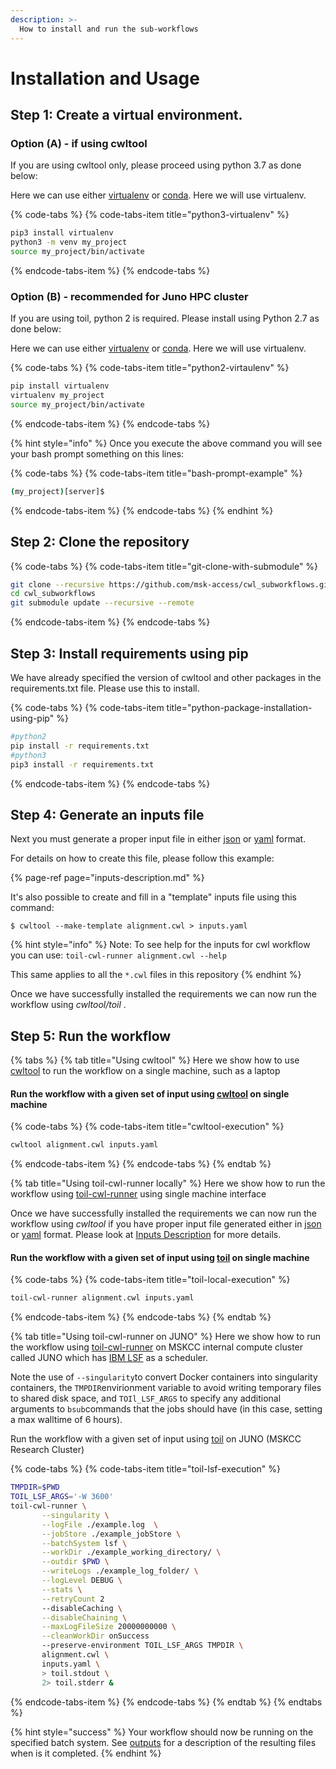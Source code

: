 ```yaml
---
description: >-
  How to install and run the sub-workflows
---
```


# Installation and Usage

## Step 1: Create a virtual environment.

### Option \(A\) - if using cwltool

If you are using cwltool only, please proceed using python 3.7 as done below:

Here we can use either [virtualenv](https://virtualenv.pypa.io/) or [conda](https://docs.conda.io/en/latest/). Here we will use virtualenv.

{% code-tabs %}
{% code-tabs-item title="python3-virtualenv" %}
```bash
pip3 install virtualenv
python3 -m venv my_project
source my_project/bin/activate
```
{% endcode-tabs-item %}
{% endcode-tabs %}

### Option \(B\) - recommended for Juno HPC cluster

If you are using toil, python 2 is required. Please install using Python 2.7 as done below:

Here we can use either [virtualenv](https://virtualenv.pypa.io/) or [conda](https://docs.conda.io/en/latest/). Here we will use virtualenv.

{% code-tabs %}
{% code-tabs-item title="python2-virtaulenv" %}
```bash
pip install virtualenv
virtualenv my_project
source my_project/bin/activate
```
{% endcode-tabs-item %}
{% endcode-tabs %}

{% hint style="info" %}
Once you execute the above command you will see your bash prompt something on this lines: 

{% code-tabs %}
{% code-tabs-item title="bash-prompt-example" %}
```bash
(my_project)[server]$ 
```
{% endcode-tabs-item %}
{% endcode-tabs %}
{% endhint %}



## Step 2: Clone the repository

{% code-tabs %}
{% code-tabs-item title="git-clone-with-submodule" %}
```bash
git clone --recursive https://github.com/msk-access/cwl_subworkflows.git
cd cwl_subworkflows
git submodule update --recursive --remote
```
{% endcode-tabs-item %}
{% endcode-tabs %}

## Step 3: Install requirements using pip

We have already specified the version of cwltool and other packages in the requirements.txt file. Please use this to install.

{% code-tabs %}
{% code-tabs-item title="python-package-installation-using-pip" %}
```bash
#python2
pip install -r requirements.txt
#python3
pip3 install -r requirements.txt
```
{% endcode-tabs-item %}
{% endcode-tabs %}

## Step 4: Generate an inputs file

Next you must generate a proper input file in either [json](https://www.json.org/) or [yaml](https://yaml.org/) format.

For details on how to create this file, please follow this example:

{% page-ref page="inputs-description.md" %}

It's also possible to create and fill in a "template" inputs file using this command:

```text
$ cwltool --make-template alignment.cwl > inputs.yaml
```

{% hint style="info" %}
Note: To see help for the inputs for cwl workflow you can use: `toil-cwl-runner alignment.cwl --help`

This same applies to all the `*.cwl` files in this repository
{% endhint %}

Once we have successfully installed the requirements we can now run the workflow using _cwltool/toil_ .

## Step 5: Run the workflow

{% tabs %}
{% tab title="Using cwltool" %}
Here we show how to use [cwltool](https://github.com/common-workflow-language/cwltool) to run the workflow on a single machine, such as a laptop

#### Run the workflow with a given set of input using [cwltool](https://github.com/common-workflow-language/cwltool) on single machine

{% code-tabs %}
{% code-tabs-item title="cwltool-execution" %}
```bash
cwltool alignment.cwl inputs.yaml
```
{% endcode-tabs-item %}
{% endcode-tabs %}
{% endtab %}

{% tab title="Using toil-cwl-runner locally" %}
Here we show how to run the workflow using [toil-cwl-runner](https://toil.readthedocs.io/en/latest/running/introduction.html) using single machine interface

Once we have successfully installed the requirements we can now run the workflow using _cwltool_ if you have proper input file generated either in [json](https://www.json.org/) or [yaml](https://yaml.org/) format. Please look at [Inputs Description](inputs-description.md) for more details.

#### Run the workflow with a given set of input using [toil](https://toil.readthedocs.io/en/latest/running/introduction.html) on single machine

{% code-tabs %}
{% code-tabs-item title="toil-local-execution" %}
```bash
toil-cwl-runner alignment.cwl inputs.yaml
```
{% endcode-tabs-item %}
{% endcode-tabs %}
{% endtab %}

{% tab title="Using toil-cwl-runner on JUNO" %}
Here we show how to run the workflow using [toil-cwl-runner](https://toil.readthedocs.io/en/latest/running/introduction.html) on MSKCC internal compute cluster called JUNO which has [IBM LSF](https://www.ibm.com/support/knowledgecenter/en/SSETD4/product_welcome_platform_lsf.html) as a scheduler. 

Note the use of `--singularity`to convert Docker containers into singularity containers, the `TMPDIR`envirionment variable to avoid writing temporary files to shared disk space, and `TOIl_LSF_ARGS` to specify any additional arguments to `bsub`commands that the jobs should have \(in this case, setting a max walltime of 6 hours\).

Run the workflow with a given set of input using [toil](https://toil.readthedocs.io/en/latest/running/introduction.html) on JUNO \(MSKCC Research Cluster\)

{% code-tabs %}
{% code-tabs-item title="toil-lsf-execution" %}
```bash
TMPDIR=$PWD
TOIL_LSF_ARGS='-W 3600'
toil-cwl-runner \
       --singularity \
       --logFile ./example.log  \
       --jobStore ./example_jobStore \
       --batchSystem lsf \
       --workDir ./example_working_directory/ \
       --outdir $PWD \
       --writeLogs ./example_log_folder/ \
       --logLevel DEBUG \
       --stats \
       --retryCount 2 
       --disableCaching \
       --disableChaining \
       --maxLogFileSize 20000000000 \
       --cleanWorkDir onSuccess
       --preserve-environment TOIL_LSF_ARGS TMPDIR \
       alignment.cwl \
       inputs.yaml \
       > toil.stdout \
       2> toil.stderr &
```
{% endcode-tabs-item %}
{% endcode-tabs %}
{% endtab %}
{% endtabs %}

{% hint style="success" %}
Your workflow should now be running on the specified batch system. See [outputs](outputs-description.md) for a description of the resulting files when is it completed.
{% endhint %}


